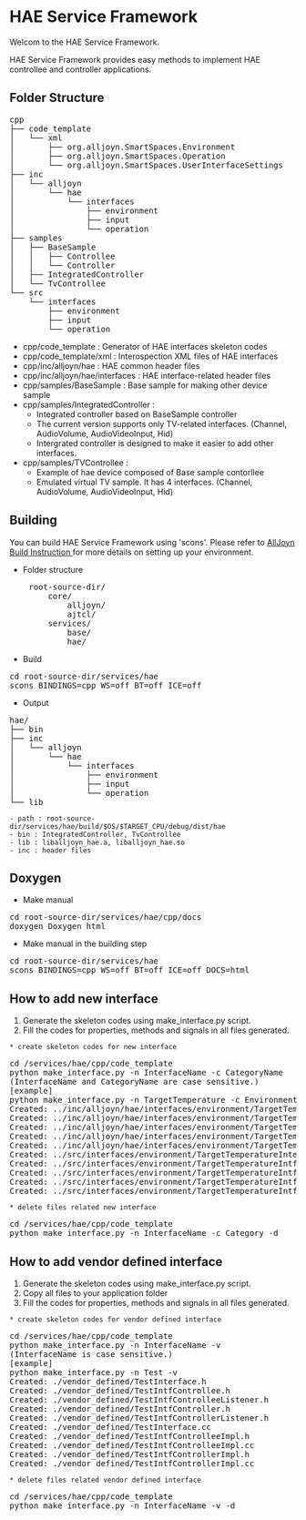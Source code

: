 HAE Service Framework
=====================

Welcom to the HAE Service Framework.

HAE Service Framework provides easy methods to implement HAE controllee and controller applications.


Folder Structure
----------------
<pre>
cpp
├── code_template
│   └── xml
│       ├── org.alljoyn.SmartSpaces.Environment
│       ├── org.alljoyn.SmartSpaces.Operation
│       └── org.alljoyn.SmartSpaces.UserInterfaceSettings
├── inc
│   └── alljoyn
│       └── hae
│           └── interfaces
│               ├── environment
│               ├── input
│               └── operation
├── samples
│   ├── BaseSample
│   │   ├── Controllee
│   │   └── Controller
│   ├── IntegratedController
│   └── TvControllee
└── src
    └── interfaces
        ├── environment
        ├── input
        └── operation
</pre>

 * cpp/code_template : Generator of HAE interfaces skeleton codes
 * cpp/code_template/xml : Interospection XML files of HAE interfaces
 * cpp/inc/alljoyn/hae : HAE common header files
 * cpp/inc/alljoyn/hae/interfaces : HAE interface-related header files
 * cpp/samples/BaseSample : Base sample for making other device sample
 * cpp/samples/IntegratedController :
   - Integrated controller based on BaseSample controller
   - The current version supports only TV-related interfaces. (Channel, AudioVolume, AudioVideoInput, Hid)
   - Intergrated controller is designed to make it easier to add other interfaces.
 * cpp/samples/TVControllee :
   - Example of hae device composed of Base sample contorllee
   - Emulated virtual TV sample. It has 4 interfaces. (Channel, AudioVolume, AudioVideoInput, Hid)


Building
--------
You can build HAE Service Framework using 'scons'.
Please refer to
<a name="AllJoyn build instructions" href="https:///allseenalliance.org/developers/develop/building">AllJoyn Build Instruction </a>
for more details on setting up your environment.

  * Folder structure
<pre>
    root-source-dir/
        core/
            alljoyn/
            ajtcl/
        services/
            base/
            hae/
</pre>

  * Build
<pre>
cd root-source-dir/services/hae
scons BINDINGS=cpp WS=off BT=off ICE=off
</pre>

  * Output
<pre>
hae/
├── bin
├── inc
│   └── alljoyn
│       └── hae
│           └── interfaces
│               ├── environment
│               ├── input
│               └── operation
└── lib
</pre>

    - path : root-source-dir/services/hae/build/$OS/$TARGET_CPU/debug/dist/hae
    - bin : IntegratedController, TvControllee
    - lib : liballjoyn_hae.a, liballjoyn_hae.so
    - inc : header files

Doxygen
-------
  * Make manual
<pre>
cd root-source-dir/services/hae/cpp/docs
doxygen Doxygen_html
</pre>

  * Make manual in the building step
<pre>
cd root-source-dir/services/hae
scons BINDINGS=cpp WS=off BT=off ICE=off DOCS=html
</pre>

How to add new interface
------------------------
  1. Generate the skeleton codes using make_interface.py script.
  2. Fill the codes for properties, methods and signals in all files generated.

    * create skeleton codes for new interface
<pre>
cd <root dir of source>/services/hae/cpp/code_template
python make_interface.py -n InterfaceName -c CategoryName
(InterfaceName and CategoryName are case sensitive.)
[example]
python make_interface.py -n TargetTemperature -c Environment
Created: ../inc/alljoyn/hae/interfaces/environment/TargetTemperatureInterface.h
Created: ../inc/alljoyn/hae/interfaces/environment/TargetTemperatureIntfControllee.h
Created: ../inc/alljoyn/hae/interfaces/environment/TargetTemperatureIntfControlleeListener.h
Created: ../inc/alljoyn/hae/interfaces/environment/TargetTemperatureIntfController.h
Created: ../inc/alljoyn/hae/interfaces/environment/TargetTemperatureIntfControllerListener.h
Created: ../src/interfaces/environment/TargetTemperatureInterface.cc
Created: ../src/interfaces/environment/TargetTemperatureIntfControlleeImpl.h
Created: ../src/interfaces/environment/TargetTemperatureIntfControlleeImpl.cc
Created: ../src/interfaces/environment/TargetTemperatureIntfControllerImpl.h
Created: ../src/interfaces/environment/TargetTemperatureIntfControllerImpl.cc
</pre>

    * delete files related new interface
<pre>
cd <root dir of source>/services/hae/cpp/code_template
python make_interface.py -n InterfaceName -c Category -d
</pre>

How to add vendor defined interface
------------------------------------
  1. Generate the skeleton codes using make_interface.py script.
  2. Copy all files to your application folder
  3. Fill the codes for properties, methods and signals in all files generated.

    * create skeleton codes for vendor defined interface
<pre>
cd <root dir of source>/services/hae/cpp/code_template
python make_interface.py -n InterfaceName -v
(InterfaceName is case sensitive.)
[example]
python make_interface.py -n Test -v
Created: ./vendor_defined/TestInterface.h
Created: ./vendor_defined/TestIntfControllee.h
Created: ./vendor_defined/TestIntfControlleeListener.h
Created: ./vendor_defined/TestIntfController.h
Created: ./vendor_defined/TestIntfControllerListener.h
Created: ./vendor_defined/TestInterface.cc
Created: ./vendor_defined/TestIntfControlleeImpl.h
Created: ./vendor_defined/TestIntfControlleeImpl.cc
Created: ./vendor_defined/TestIntfControllerImpl.h
Created: ./vendor_defined/TestIntfControllerImpl.cc
</pre>

    * delete files related vendor defined interface
<pre>
cd <root dir of source>/services/hae/cpp/code_template
python make_interface.py -n InterfaceName -v -d
</pre>

